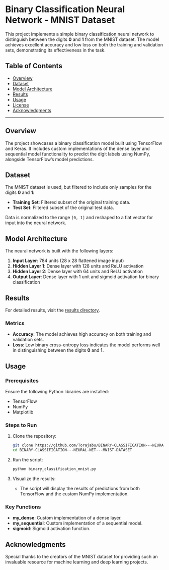 # Binary Classification Neural Network - MNIST Dataset

This project implements a simple binary classification neural network to distinguish between the digits **0** and **1** from the MNIST dataset. The model achieves excellent accuracy and low loss on both the training and validation sets, demonstrating its effectiveness in the task.

## Table of Contents

- [Overview](#overview)
- [Dataset](#dataset)
- [Model Architecture](#model-architecture)
- [Results](#results)
- [Usage](#usage)
- [License](#license)
- [Acknowledgments](#acknowledgments)

---

## Overview

The project showcases a binary classification model built using TensorFlow and Keras. It includes custom implementations of the dense layer and sequential model functionality to predict the digit labels using NumPy, alongside TensorFlow’s model predictions.

## Dataset

The MNIST dataset is used, but filtered to include only samples for the digits **0** and **1**:
- **Training Set**: Filtered subset of the original training data.
- **Test Set**: Filtered subset of the original test data.

Data is normalized to the range `[0, 1]` and reshaped to a flat vector for input into the neural network.

## Model Architecture

The neural network is built with the following layers:

1. **Input Layer**: 784 units (28 x 28 flattened image input)
2. **Hidden Layer 1**: Dense layer with 128 units and ReLU activation
3. **Hidden Layer 2**: Dense layer with 64 units and ReLU activation
4. **Output Layer**: Dense layer with 1 unit and sigmoid activation for binary classification

## Results

For detailed results, visit the [results directory](https://github.com/Torajabu/BINARY-CLASSIFICATION---NEURAL-NET---MNIST-DATASET/tree/main/BINARY%20LASSIFICATION%20RESULTS%20NEURAL%20NET).

### Metrics
- **Accuracy**: The model achieves high accuracy on both training and validation sets.
- **Loss**: Low binary cross-entropy loss indicates the model performs well in distinguishing between the digits **0** and **1**.


## Usage

### Prerequisites

Ensure the following Python libraries are installed:
- TensorFlow
- NumPy
- Matplotlib

### Steps to Run

1. Clone the repository:
   ```bash
   git clone https://github.com/Torajabu/BINARY-CLASSIFICATION---NEURAL-NET---MNIST-DATASET.git
   cd BINARY-CLASSIFICATION---NEURAL-NET---MNIST-DATASET
   ```

2. Run the script:
   ```bash
   python binary_classification_mnist.py
   ```

3. Visualize the results:
   - The script will display the results of predictions from both TensorFlow and the custom NumPy implementation.

### Key Functions
- **my_dense**: Custom implementation of a dense layer.
- **my_sequential**: Custom implementation of a sequential model.
- **sigmoid**: Sigmoid activation function.

## Acknowledgments

Special thanks to the creators of the MNIST dataset for providing such an invaluable resource for machine learning and deep learning projects.


